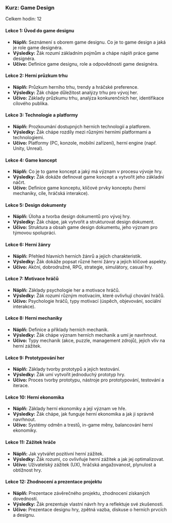 ### Kurz: **Game Design**
Celkem hodin: 12

#### **Lekce 1: Úvod do game designu**
- **Náplň:** Seznámení s oborem game designu. Co je to game design a jaká je role game designéra.
- **Výsledky:** Žák rozumí základním pojmům a chápe náplň práce game designéra.
- **Učivo:** Definice game designu, role a odpovědnosti game designéra.

#### **Lekce 2: Herní průzkum trhu**
- **Náplň:** Průzkum herního trhu, trendy a hráčské preference.
- **Výsledky:** Žák chápe důležitost analýzy trhu pro vývoj her.
- **Učivo:** Základy průzkumu trhu, analýza konkurenčních her, identifikace cílového publika.

#### **Lekce 3: Technologie a platformy**
- **Náplň:** Prozkoumání dostupných herních technologií a platforem.
- **Výsledky:** Žák chápe rozdíly mezi různými herními platformami a technologiemi.
- **Učivo:** Platformy (PC, konzole, mobilní zařízení), herní engine (např. Unity, Unreal).

#### **Lekce 4: Game koncept**
- **Náplň:** Co je to game koncept a jaký má význam v procesu vývoje hry.
- **Výsledky:** Žák dokáže definovat game koncept a vytvořit jeho základní náčrt.
- **Učivo:** Definice game konceptu, klíčové prvky konceptu (herní mechaniky, cíle, hráčská interakce).

#### **Lekce 5: Design dokumenty**
- **Náplň:** Úloha a tvorba design dokumentů pro vývoj hry.
- **Výsledky:** Žák chápe, jak vytvořit a strukturovat design dokument.
- **Učivo:** Struktura a obsah game design dokumentu, jeho význam pro týmovou spolupráci.

#### **Lekce 6: Herní žánry**
- **Náplň:** Přehled hlavních herních žánrů a jejich charakteristik.
- **Výsledky:** Žák dokáže popsat různé herní žánry a jejich klíčové aspekty.
- **Učivo:** Akční, dobrodružné, RPG, strategie, simulátory, casual hry.

#### **Lekce 7: Motivace hráčů**
- **Náplň:** Základy psychologie her a motivace hráčů.
- **Výsledky:** Žák rozumí různým motivacím, které ovlivňují chování hráčů.
- **Učivo:** Psychologie hráčů, typy motivací (úspěch, objevování, sociální interakce).

#### **Lekce 8: Herní mechaniky**
- **Náplň:** Definice a příklady herních mechanik.
- **Výsledky:** Žák chápe význam herních mechanik a umí je navrhnout.
- **Učivo:** Typy mechanik (akce, puzzle, management zdrojů), jejich vliv na herní zážitek.

#### **Lekce 9: Prototypování her**
- **Náplň:** Základy tvorby prototypů a jejich testování.
- **Výsledky:** Žák umí vytvořit jednoduchý prototyp hry.
- **Učivo:** Proces tvorby prototypu, nástroje pro prototypování, testování a iterace.

#### **Lekce 10: Herní ekonomika**
- **Náplň:** Základy herní ekonomiky a její význam ve hře.
- **Výsledky:** Žák chápe, jak funguje herní ekonomika a jak ji správně navrhnout.
- **Učivo:** Systémy odměn a trestů, in-game měny, balancování herní ekonomiky.

#### **Lekce 11: Zážitek hráče**
- **Náplň:** Jak vytvářet pozitivní herní zážitek.
- **Výsledky:** Žák rozumí, co ovlivňuje herní zážitek a jak jej optimalizovat.
- **Učivo:** Uživatelský zážitek (UX), hráčská angažovanost, plynulost a obtížnost hry.

#### **Lekce 12: Zhodnocení a prezentace projektu**
- **Náplň:** Prezentace závěrečného projektu, zhodnocení získaných dovedností.
- **Výsledky:** Žák prezentuje vlastní návrh hry a reflektuje své zkušenosti.
- **Učivo:** Prezentace designu hry, zpětná vazba, diskuse o herních prvcích a designu.
